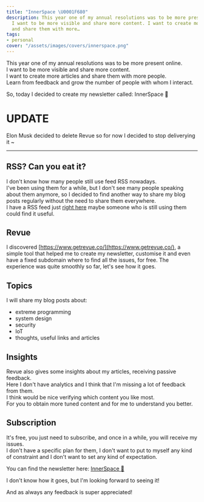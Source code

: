 ```yaml
---
title: "InnerSpace \U0001F680"
description: This year one of my annual resolutions was to be more present online.
  I want to be more visible and share more content. I want to create more articles
  and share them with more…
tags:
- personal
cover: "/assets/images/covers/innerspace.png"
---
```



This year one of my annual resolutions was to be more present online.   
I want to be more visible and share more content.   
I want to create more articles and share them with more people.   
Learn from feedback and grow the number of people with whom I interact.

So, today I decided to create my newsletter called: InnerSpace 🚀


# UPDATE

Elon Musk decided to delete Revue so for now I decided to stop deliverying it ~

---

## RSS? Can you eat it?

I don't know how many people still use feed RSS nowadays.   
I've been using them for a while, but I don't see many people speaking about them anymore, so I decided to find another way to share my blog posts regularly without the need to share them everywhere.   
I have a RSS feed just [right here](https://domenicoluciani.com/feed.xml) maybe someone who is still using them could find it useful.


## Revue

I discovered [https://www.getrevue.co/](https://www.getrevue.co/), a simple tool that helped me to create my newsletter, customise it and even have a fixed subdomain where to find all the issues, for free.
The experience was quite smoothly so far, let's see how it goes.

## Topics

I will share my blog posts about:

* extreme programming
* system design
* security
* IoT
* thoughts, useful links and articles

## Insights

Revue also gives some insights about my articles, receiving passive feedback.   
Here I don't have analytics and I think that I'm missing a lot of feedback from them.   
I think would be nice verifying which content you like most.   
For you to obtain more tuned content and for me to understand you better.

## Subscription

It's free, you just need to subscribe, and once in a while, you will receive my issues.   
I don't have a specific plan for them, I don't want to put to myself any kind of constraint and I don't want to set any kind of expectation.

You can find the newsletter here: [InnerSpace 🚀](https://innerspace.domenicoluciani.com)

I don't know how it goes, but I'm looking forward to seeing it!

And as always any feedback is super appreciated!
